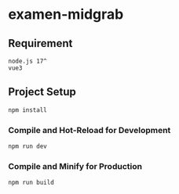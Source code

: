 # examen-midgrab

## Requirement
    node.js 17^
    vue3

## Project Setup

```sh
npm install
```
### Compile and Hot-Reload for Development

```sh
npm run dev
```

### Compile and Minify for Production

```sh
npm run build
```